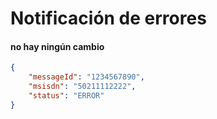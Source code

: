 # Notificación de errores


#### no hay ningún cambio

```json
{   
    "messageId": "1234567890",   
    "msisdn": "50211112222",   
    "status": "ERROR" 
}
```